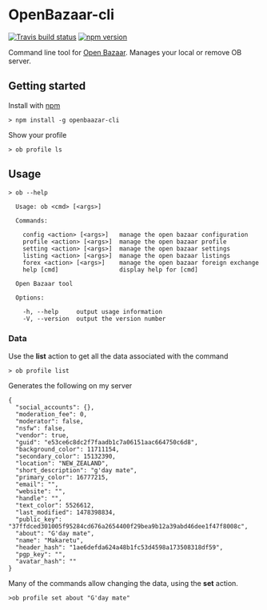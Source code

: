 # OpenBazaar-cli 

[![Travis build status](https://travis-ci.org/richardschneider/OpenBazaar-cli.svg)](https://travis-ci.org/richardschneider/OpenBazaar-cli)
[![npm version](https://badge.fury.io/js/OpenBazaar-cli.svg)](https://badge.fury.io/js/OpenBazaar-cli) 

Command line tool for [Open Bazaar](https://openbazaar.org).  Manages your local or remove OB server.

## Getting started

Install with [npm](http://blog.npmjs.org/post/85484771375/how-to-install-npm)

    > npm install -g openbaazar-cli

Show your profile

    > ob profile ls
    
## Usage

    > ob --help

````
  Usage: ob <cmd> [<args>]

  Commands:

    config <action> [<args>]   manage the open bazaar configuration
    profile <action> [<args>]  manage the open bazaar profile
    setting <action> [<args>]  manage the open bazaar settings
    listing <action> [<args>]  manage the open bazaar listings
    forex <action> [<args>]    manage the open bazaar foreign exchange
    help [cmd]                 display help for [cmd]

  Open Bazaar tool

  Options:

    -h, --help     output usage information
    -V, --version  output the version number

````

### Data

Use the **list** action to get all the data associated with the command

    > ob profile list

Generates the following on my server
````
{
  "social_accounts": {},
  "moderation_fee": 0,
  "moderator": false,
  "nsfw": false,
  "vendor": true,
  "guid": "e53ce6c8dc2f7faadb1c7a06151aac664750c6d8",
  "background_color": 11711154,
  "secondary_color": 15132390,
  "location": "NEW_ZEALAND",
  "short_description": "g'day mate",
  "primary_color": 16777215,
  "email": "",
  "website": "",
  "handle": "",
  "text_color": 5526612,
  "last_modified": 1478398834,
  "public_key": "37ffdced301005f95284cd676a2654400f29bea9b12a39abd46dee1f47f8008c",
  "about": "G'day mate",
  "name": "Makaretu",
  "header_hash": "1ae6defda624a48b1fc53d4598a173508318df59",
  "pgp_key": "",
  "avatar_hash": ""
}
````

Many of the commands allow changing the data, using the **set** action.

    >ob profile set about "G'day mate" 